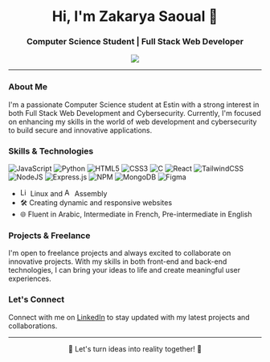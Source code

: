 <h1 align="center">Hi, I'm Zakarya Saoual 👋</h1>
<h3 align="center">Computer Science Student | Full Stack Web Developer</h3>

<p align="center">
  <a href="https://www.linkedin.com/in/zakaria-saoual/"><img src="https://img.shields.io/badge/-LinkedIn-blue?style=flat-square&logo=Linkedin&logoColor=white&link=https://www.linkedin.com/in/zakaria-saoual/"></a>
</p>

---

### About Me

I'm a passionate Computer Science student at Estin with a strong interest in both Full Stack Web Development and Cybersecurity. Currently, I'm focused on enhancing my skills in the world of web development and cybersecurity to build secure and innovative applications.

### Skills & Technologies
![JavaScript](https://img.shields.io/badge/javascript-%23323330.svg?style=for-the-badge&logo=javascript&logoColor=%23F7DF1E) ![Python](https://img.shields.io/badge/python-3670A0?style=for-the-badge&logo=python&logoColor=ffdd54) ![HTML5](https://img.shields.io/badge/html5-%23E34F26.svg?style=for-the-badge&logo=html5&logoColor=white) ![CSS3](https://img.shields.io/badge/css3-%231572B6.svg?style=for-the-badge&logo=css3&logoColor=white) ![C](https://img.shields.io/badge/c-%2300599C.svg?style=for-the-badge&logo=c&logoColor=white) ![React](https://img.shields.io/badge/react-%2320232a.svg?style=for-the-badge&logo=react&logoColor=%2361DAFB)  ![TailwindCSS](https://img.shields.io/badge/tailwindcss-%2338B2AC.svg?style=for-the-badge&logo=tailwind-css&logoColor=white)
![NodeJS](https://img.shields.io/badge/node.js-6DA55F?style=for-the-badge&logo=node.js&logoColor=white)  ![Express.js](https://img.shields.io/badge/express.js-%23404d59.svg?style=for-the-badge&logo=express&logoColor=%2361DAFB) ![NPM](https://img.shields.io/badge/NPM-%23000000.svg?style=for-the-badge&logo=npm&logoColor=white)
![MongoDB](https://img.shields.io/badge/MongoDB-%234ea94b.svg?style=for-the-badge&logo=mongodb&logoColor=white) ![Figma](https://img.shields.io/badge/figma-%23F24E1E.svg?style=for-the-badge&logo=figma&logoColor=white)
- <img src="https://raw.githubusercontent.com/zakaryaalgeria/zakaryaalgeria/main/assets/linux-logo.png" alt="Linux Logo" width="16" height="16"> Linux and <img src="https://raw.githubusercontent.com/zakaryaalgeria/zakaryaalgeria/main/assets/assembly-logo.png" alt="Assembly Logo" width="16" height="16"> Assembly
- 🛠️ Creating dynamic and responsive websites
- 🌐 Fluent in Arabic, Intermediate in French, Pre-intermediate in English

### Projects & Freelance

I'm open to freelance projects and always excited to collaborate on innovative projects. With my skills in both front-end and back-end technologies, I can bring your ideas to life and create meaningful user experiences.

### Let's Connect

Connect with me on [LinkedIn](https://www.linkedin.com/in/zakaria-saoual/) to stay updated with my latest projects and collaborations.

---

<p align="center">
  🚀 Let's turn ideas into reality together! 🚀
</p>
